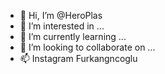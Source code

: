 - 👋 Hi, I’m @HeroPlas
- 👀 I’m interested in ...
- 🌱 I’m currently learning ...
- 💞️ I’m looking to collaborate on ...
- 📫 Instagram Furkangncoglu

<!---
HeroPlas/HeroPlas is a ✨ special ✨ repository because its `README.md` (this file) appears on your GitHub profile.
You can click the Preview link to take a look at your changes.
--->
